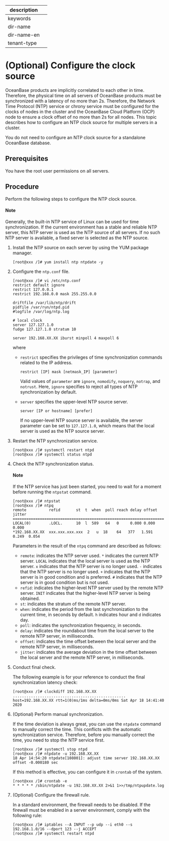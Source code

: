 | description ||
|---|---|
| keywords |
| dir-name |
| dir-name-en |
| tenant-type |

# (Optional) Configure the clock source

OceanBase products are implicitly correlated to each other in time. Therefore, the physical time on all servers of OceanBase products must be synchronized with a latency of no more than 2s. Therefore, the Network Time Protocol (NTP) service or chrony service must be configured for the clocks of nodes in the cluster and the OceanBase Cloud Platform (OCP) node to ensure a clock offset of no more than 2s for all nodes. This topic describes how to configure an NTP clock source for multiple servers in a cluster.

You do not need to configure an NTP clock source for a standalone OceanBase database.

## Prerequisites

You have the root user permissions on all servers.

## Procedure

Perform the following steps to configure the NTP clock source.

  <main id="notice" type='explain'>
    <h4>Note</h4>
    <p>Generally, the built-in NTP service of Linux can be used for time synchronization. If the current environment has a stable and reliable NTP server, this NTP server is used as the NTP source of all servers. If no such NTP server is available, a fixed server is selected as the NTP source. </p>
  </main>

1. Install the NTP source on each server by using the YUM package manager.

   ```shell
   [root@xxx /]# yum install ntp ntpdate -y
   ```

2. Configure the `ntp.conf` file.

   ```shell
   [root@xxx /]# vi /etc/ntp.conf
   restrict default ignore
   restrict 127.0.0.1
   restrict 192.168.0.0 mask 255.255.0.0

   driftfile /var/lib/ntp/drift
   pidfile /var/run/ntpd.pid
   #logfile /var/log/ntp.log

   # local clock
   server 127.127.1.0
   fudge 127.127.1.0 stratum 10

   server 192.168.XX.XX iburst minpoll 4 maxpoll 6
   ```

   where

   * `restrict` specifies the privileges of time synchronization commands related to the IP address.

      ```shell
      restrict [IP] mask [netmask_IP] [parameter]
      ```

      Valid values of `parameter` are `ignore`, `nomodify`, `noquery`, `notrap`, and `notrust`. Here, `ignore` specifies to reject all types of NTP synchronization by default.

   * `server` specifies the upper-level NTP source server.

      ```shell
      server [IP or hostname] [prefer]
      ```

      If no upper-level NTP source server is available, the server parameter can be set to `127.127.1.0`, which means that the local server is used as the NTP source server.

3. Restart the NTP synchronization service.

   ```shell
   [root@xxx /]# systemctl restart ntpd
   [root@xxx /]# systemctl status ntpd
   ```

4. Check the NTP synchronization status.

   <main id="notice" type='explain'>
     <h4>Note</h4>
     <p>If the NTP service has just been started, you need to wait for a moment before running the <code>ntpstat</code> command. </p>
   </main>

   ```shell
   [root@xxx /]# ntpstat
   [root@xxx /]# ntpq
   remote          refid       st  t  when  poll reach delay offset jitter
   ========================================================================
   LOCAL(0)        .LOCL.      10  l  589   64   0     0.000 0.000  0.000
   *192.168.XX.XX  xxx.xxx.xxx.xxx  2   u  18    64   377   1.591 0.249  0.054
   ```

   Parameters in the result of the `ntpq` command are described as follows:

   * `remote`: indicates the NTP server used. `*` indicates the current NTP server. `LOCAL` indicates that the local server is used as the NTP server. `x` indicates that the NTP server is no longer used. `-` indicates that the NTP server is no longer used. `+` indicates that the NTP server is in good condition and is preferred. `#` indicates that the NTP server is in good condition but is not used.
   * `refid`: indicates the higher-level NTP server used by the remote NTP server. `INIT` indicates that the higher-level NTP server is being obtained.
   * `st`: indicates the stratum of the remote NTP server.
   * `when`: indicates the period from the last synchronization to the current time, in seconds by default. `h` indicates hour and `d` indicates day.
   * `poll`: indicates the synchronization frequency, in seconds.
   * `delay`: indicates the roundabout time from the local server to the remote NTP server, in milliseconds.
   * `offset`: indicates the time offset between the local server and the remote NTP server, in milliseconds.
   * `jitter`: indicates the average deviation in the time offset between the local server and the remote NTP server, in milliseconds.

5. Conduct final check.

   The following example is for your reference to conduct the final synchronization latency check:

   ```shell
   [root@xxx /]# clockdiff 192.168.XX.XX
   ..................................................
   host=192.168.XX.XX rtt=1(0)ms/1ms delta=0ms/0ms Sat Apr 18 14:41:40 2020
   ```

6. (Optional) Perform manual synchronization.

   If the time deviation is always great, you can use the `ntpdate` command to manually correct the time. This conflicts with the automatic synchronization service. Therefore, before you manually correct the time, you need to stop the NTP service first.

   ```shell
   [root@xxx /]# systemctl stop ntpd
   [root@xxx /]# ntpdate -u 192.168.XX.XX
   18 Apr 14:54:20 ntpdate[108001]: adjust time server 192.168.XX.XX offset -0.000180 sec
   ```

   If this method is effective, you can configure it in `crontab` of the system.

   ```shell
   [root@xxx /]# crontab -e
   * * * * * /sbin/ntpdate -u 192.168.XX.XX 2>&1 1>>/tmp/ntpupdate.log
   ```

7. (Optional) Configure the firewall rule.

   In a standard environment, the firewall needs to be disabled. If the firewall must be enabled in a server environment, comply with the following rule:

   ```shell
   [root@xxx /]# iptables --A INPUT --p udp --i eth0 --s 192.168.1.0/16 --dport 123 --j ACCEPT
   [root@xxx /]# systemctl restart ntpd
   ```